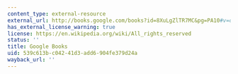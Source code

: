 ```yaml
---
content_type: external-resource
external_url: http://books.google.com/books?id=8XuLgZlTR7MC&pg=PA10#v=onepage
has_external_license_warning: true
license: https://en.wikipedia.org/wiki/All_rights_reserved
status: ''
title: Google Books
uid: 539c613b-c042-41d3-add6-904fe379d24a
wayback_url: ''
---
```

